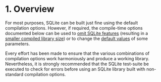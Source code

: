# 1\. Overview



For most purposes, SQLite can be built just fine using the default
compilation options. However, if required, the compile\-time options
documented below can be used to
[omit SQLite features](#omitfeatures) (resulting in
a [smaller compiled library size](footprint.html)) or to change the
[default values](#defaults) of some parameters.




Every effort has been made to ensure that the various combinations
of compilation options work harmoniously and produce a working library.
Nevertheless, it is strongly recommended that the SQLite test\-suite
be executed to check for errors before using an SQLite library built
with non\-standard compilation options.





